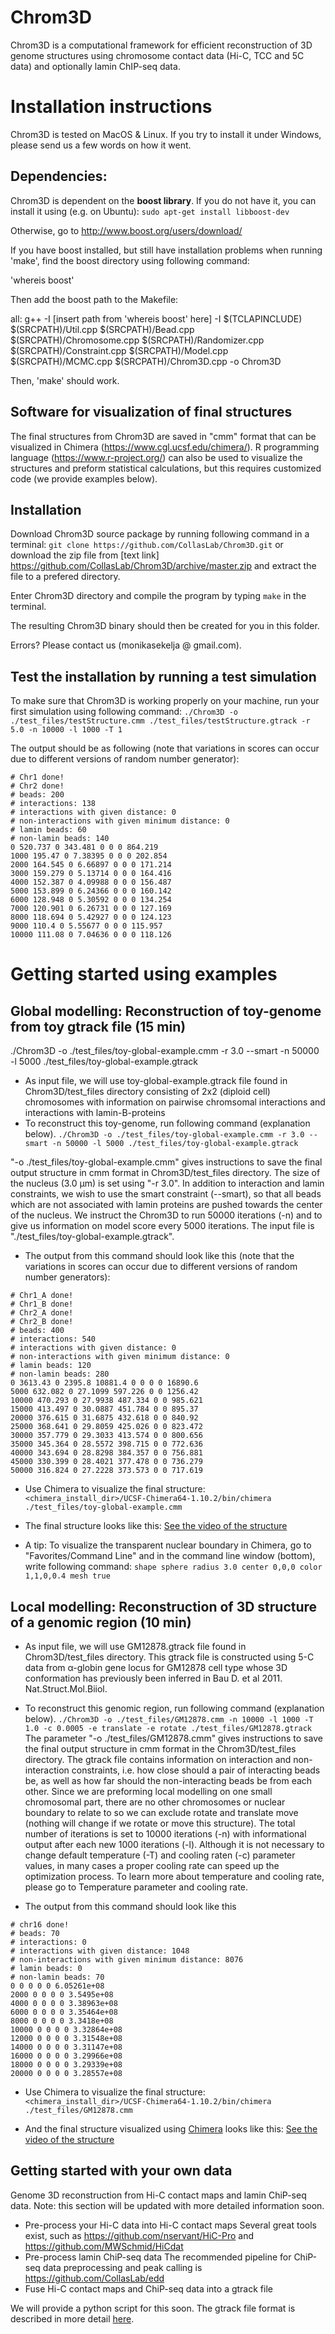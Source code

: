 # Chrom3D
Chrom3D is a computational framework for efficient reconstruction of 3D genome structures using chromosome contact data (Hi-C, TCC and 5C data) and optionally lamin ChIP-seq data.

# Installation instructions
Chrom3D is tested on MacOS & Linux. If you try to install it under Windows, please send us a few words on how it went.

## Dependencies: 
Chrom3D is dependent on the **boost library**. If you do not have it,  you can install it using (e.g. on Ubuntu):
`sudo apt-get install libboost-dev`

Otherwise, go to http://www.boost.org/users/download/

If you have boost installed, but still have installation problems when running 'make', find the boost directory using following command:

'whereis boost'

Then add the boost path to the Makefile:

all:
    g++ -I [insert path from 'whereis boost' here] -I $(TCLAPINCLUDE) $(SRCPATH)/Util.cpp $(SRCPATH)/Bead.cpp $(SRCPATH)/Chromosome.cpp $(SRCPATH)/Randomizer.cpp $(SRCPATH)/Constraint.cpp $(SRCPATH)/Model.cpp $(SRCPATH)/MCMC.cpp $(SRCPATH)/Chrom3D.cpp -o Chrom3D

Then, 'make' should work.

## Software for visualization of final structures
The final structures from Chrom3D are saved in "cmm" format that can be visualized in Chimera (https://www.cgl.ucsf.edu/chimera/). R programming language (https://www.r-project.org/) can also be used to visualize the structures and preform statistical calculations, but this requires customized code (we provide examples below).


## Installation
Download Chrom3D source package by running following command in a terminal:
`git clone https://github.com/CollasLab/Chrom3D.git`
or download the zip file from [text link] https://github.com/CollasLab/Chrom3D/archive/master.zip and extract the file to a prefered directory.

Enter Chrom3D directory and compile the program by typing `make` in the terminal.

The resulting Chrom3D binary should then be created for you in this folder.

Errors?  Please contact us (monikasekelja @ gmail.com).


## Test the installation by running a test simulation
To make sure that Chrom3D is working properly on your machine, run your first simulation using following command:
`./Chrom3D -o ./test_files/testStructure.cmm ./test_files/testStructure.gtrack -r 5.0 -n 10000 -l 1000 -T 1`

The output should be as following (note that variations in scores can occur due to different versions of random number generator):

```
# Chr1 done!
# Chr2 done!
# beads: 200
# interactions: 138
# interactions with given distance: 0
# non-interactions with given minimum distance: 0
# lamin beads: 60
# non-lamin beads: 140
0 520.737 0 343.481 0 0 0 864.219
1000 195.47 0 7.38395 0 0 0 202.854
2000 164.545 0 6.66897 0 0 0 171.214
3000 159.279 0 5.13714 0 0 0 164.416
4000 152.387 0 4.09988 0 0 0 156.487
5000 153.899 0 6.24366 0 0 0 160.142
6000 128.948 0 5.30592 0 0 0 134.254
7000 120.901 0 6.26731 0 0 0 127.169
8000 118.694 0 5.42927 0 0 0 124.123
9000 110.4 0 5.55677 0 0 0 115.957
10000 111.08 0 7.04636 0 0 0 118.126
```


# Getting started using examples

## Global modelling: Reconstruction of toy-genome from toy gtrack file (15 min)
./Chrom3D -o ./test_files/toy-global-example.cmm -r 3.0 --smart -n 50000 -l 5000 ./test_files/toy-global-example.gtrack
* As input file, we will use toy-global-example.gtrack file found in Chrom3D/test_files directory consisting of 2x2 (diploid cell) chromosomes with information on pairwise chromsomal interactions and interactions with lamin-B-proteins
* To reconstruct this toy-genome, run following command (explanation below).
`./Chrom3D -o ./test_files/toy-global-example.cmm -r 3.0 --smart -n 50000 -l 5000 ./test_files/toy-global-example.gtrack`

"-o ./test_files/toy-global-example.cmm" gives instructions to save the final output structure in cmm format in Chrom3D/test_files directory. The size of the nucleus (3.0 µm) is set using "-r 3.0". In addition to interaction and lamin constraints, we wish to use the smart constraint (--smart), so that all beads which are not associated with lamin proteins are pushed towards the center of the nucleus. We instruct the Chrom3D to run 50000 iterations (-n) and to give us information on model score every 5000 iterations. The input file is "./test_files/toy-global-example.gtrack".


* The output from this command should look like this (note that the variations in scores can occur due to different versions of random number generators):
```
# Chr1_A done!
# Chr1_B done!
# Chr2_A done!
# Chr2_B done!
# beads: 400
# interactions: 540
# interactions with given distance: 0
# non-interactions with given minimum distance: 0
# lamin beads: 120
# non-lamin beads: 280
0 3613.43 0 2395.8 10881.4 0 0 0 0 16890.6
5000 632.082 0 27.1099 597.226 0 0 1256.42
10000 470.293 0 27.9938 487.334 0 0 985.621
15000 413.497 0 30.0887 451.784 0 0 895.37
20000 376.615 0 31.6875 432.618 0 0 840.92
25000 368.641 0 29.8059 425.026 0 0 823.472
30000 357.779 0 29.3033 413.574 0 0 800.656
35000 345.364 0 28.5572 398.715 0 0 772.636
40000 343.694 0 28.8298 384.357 0 0 756.881
45000 330.399 0 28.4021 377.478 0 0 736.279
50000 316.824 0 27.2228 373.573 0 0 717.619
```

* Use Chimera to visualize the final structure:
`<chimera_install_dir>/UCSF-Chimera64-1.10.2/bin/chimera ./test_files/toy-global-example.cmm`

* The final structure looks like this:
[See the video of the structure](https://www.youtube.com/watch?v=VvLAZavML4Y)

* A tip: To visualize the transparent nuclear boundary in Chimera, go to "Favorites/Command Line" and in the command line window (bottom), write following command:
`shape sphere radius 3.0 center 0,0,0 color 1,1,0,0.4 mesh true`


## Local modelling: Reconstruction of 3D structure of a genomic region (10 min)
* As input file, we will use GM12878.gtrack file found in Chrom3D/test_files directory. This gtrack file is constructed using 5-C data from α-globin gene locus for GM12878 cell type whose 3D conformation has previously been inferred in Bau D. et al 2011. Nat.Struct.Mol.Biiol. 

* To reconstruct this genomic region, run following command (explanation below).
`./Chrom3D -o ./test_files/GM12878.cmm -n 10000 -l 1000 -T 1.0 -c 0.0005 -e translate -e rotate ./test_files/GM12878.gtrack`
The parameter "-o ./test_files/GM12878.cmm" gives instructions to save the final output structure in cmm format in the Chrom3D/test_files directory. The gtrack file contains information on interaction and non-interaction constraints, i.e. how close should a pair of interacting beads be, as well as how far should the non-interacting beads be from each other. Since we are preforming local modelling on one small chromosomal part, there are no other chromosomes or nuclear boundary to relate to so we can exclude rotate and translate move (nothing will change if we rotate or move this structure). The total number of iterations is set to 10000 iterations (-n) with informational output after each new 1000 iterations (-l). Although it is not necessary to change default temperature (-T) and cooling raten (-c) parameter values, in many cases a proper cooling rate can speed up the optimization process. To learn more about temperature and cooling rate, please go to Temperature parameter and cooling rate.

* The output from this command should look like this
```
# chr16 done!
# beads: 70
# interactions: 0
# interactions with given distance: 1048
# non-interactions with given minimum distance: 8076
# lamin beads: 0
# non-lamin beads: 70
0 0 0 0 0 6.05261e+08
2000 0 0 0 0 3.5495e+08
4000 0 0 0 0 3.38963e+08
6000 0 0 0 0 3.35464e+08
8000 0 0 0 0 3.3418e+08
10000 0 0 0 0 3.32864e+08
12000 0 0 0 0 3.31548e+08
14000 0 0 0 0 3.31147e+08
16000 0 0 0 0 3.29966e+08
18000 0 0 0 0 3.29339e+08
20000 0 0 0 0 3.28557e+08
```
* Use Chimera to visualize the final structure:
`<chimera_install_dir>/UCSF-Chimera64-1.10.2/bin/chimera ./test_files/GM12878.cmm`

* And the final structure visualized using [Chimera](http://www.cgl.ucsf.edu/chimera/) looks like this:
[See the video of the structure](https://www.youtube.com/watch?v=6qVumoJeqn8)



## Getting started with your own data
Genome 3D reconstruction from Hi-C contact maps and lamin ChiP-seq data. Note: this section will be updated with more detailed information soon.
* Pre-process your Hi-C data into Hi-C contact maps
Several great tools exist, such as https://github.com/nservant/HiC-Pro and https://github.com/MWSchmid/HiCdat
* Pre-process lamin ChiP-seq data
The recommended pipeline for ChiP-seq data preprocessing and peak calling is https://github.com/CollasLab/edd
* Fuse Hi-C contact maps and ChiP-seq data into a gtrack file

We will provide a python script for this soon. The gtrack file format is described in more detail [here](https://hyperbrowser.uio.no/hb/u/hb-superuser/p/gtrack/).


